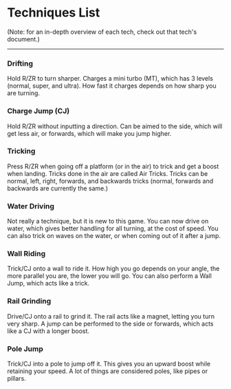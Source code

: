 # Techniques List

(Note: for an in-depth overview of each tech, check out that tech's document.)

---
### Drifting
Hold R/ZR to turn sharper. Charges a mini turbo (MT), which has 3 levels (normal, super, and ultra). How fast it charges depends on how sharp you are turning.

### Charge Jump (CJ)
Hold R/ZR without inputting a direction. Can be aimed to the side, which will get less air, or forwards, which will make you jump higher.

### Tricking
Press R/ZR when going off a platform (or in the air) to trick and get a boost when landing. Tricks done in the air are called Air Tricks. Tricks can be normal, left, right, forwards, and backwards tricks (normal, forwards and backwards are currently the same.) 

### Water Driving
Not really a technique, but it is new to this game. You can now drive on water, which gives better handling for all turning, at the cost of speed. You can also trick on waves on the water, or when coming out of it after a jump. 

### Wall Riding
Trick/CJ onto a wall to ride it. How high you go depends on your angle, the more parallel you are, the lower you will go. You can also perform a Wall Jump, which acts like a trick.

### Rail Grinding
Drive/CJ onto a rail to grind it. The rail acts like a magnet, letting you turn very sharp. A jump can be performed to the side or forwards, which acts like a CJ with a longer boost.

### Pole Jump
Trick/CJ into a pole to jump off it. This gives you an upward boost while retaining your speed. A lot of things are considered poles, like pipes or pillars.